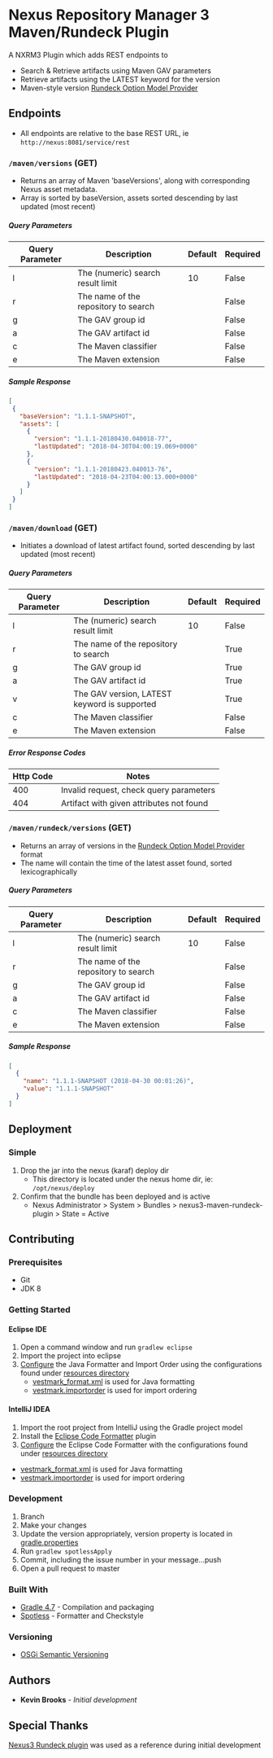 # Nexus Repository Manager 3 Maven/Rundeck Plugin
A NXRM3 Plugin which adds REST endpoints to
* Search & Retrieve artifacts using Maven GAV parameters
* Retrieve artifacts using the LATEST keyword for the version
* Maven-style version [Rundeck Option Model Provider](http://rundeck.org/docs/manual/jobs.html#option-model-provider)

## Endpoints
* All endpoints are relative to the base REST URL, ie `http://nexus:8081/service/rest`

### `/maven/versions` (GET)
* Returns an array of Maven 'baseVersions', along with corresponding Nexus asset metadata.
* Array is sorted by baseVersion, assets sorted descending by last updated (most recent)

##### Query Parameters
| Query Parameter | Description | Default | Required |
|---|---|---|---|
| l | The (numeric) search result limit | 10 | False |
| r | The name of the repository to search | | False |
| g | The GAV group id | | False |
| a | The GAV artifact id | | False |
| c | The Maven classifier | | False |
| e | The Maven extension | | False |

##### Sample Response
 ```json
[
  {
    "baseVersion": "1.1.1-SNAPSHOT",
    "assets": [
      {
        "version": "1.1.1-20180430.040018-77",
        "lastUpdated": "2018-04-30T04:00:19.069+0000"
      },
      {
        "version": "1.1.1-20180423.040013-76",
        "lastUpdated": "2018-04-23T04:00:13.000+0000"
      }
    ]
  }
]
```

### `/maven/download` (GET)
* Initiates a download of latest artifact found, sorted descending by last updated (most recent)

##### Query Parameters
| Query Parameter | Description | Default | Required |
|---|---|---|---|
| l | The (numeric) search result limit | 10 | False |
| r | The name of the repository to search | | True |
| g | The GAV group id | | True |
| a | The GAV artifact id | | True |
| v | The GAV version, LATEST keyword is supported | | True |
| c | The Maven classifier | | False |
| e | The Maven extension | | False |

##### Error Response Codes
| Http Code | Notes |
|---|---|
| 400 | Invalid request, check query parameters |
| 404 | Artifact with given attributes not found |


### `/maven/rundeck/versions` (GET)
* Returns an array of versions in the [Rundeck Option Model Provider](http://rundeck.org/docs/manual/jobs.html#option-model-provider) format
* The name will contain the time of the latest asset found, sorted lexicographically

##### Query Parameters
| Query Parameter | Description | Default | Required |
|---|---|---|---|
| l | The (numeric) search result limit | 10 | False |
| r | The name of the repository to search | | False |
| g | The GAV group id | | False |
| a | The GAV artifact id | | False |
| c | The Maven classifier | | False |
| e | The Maven extension | | False |

##### Sample Response
```json
[
  {
    "name": "1.1.1-SNAPSHOT (2018-04-30 00:01:26)",
    "value": "1.1.1-SNAPSHOT"
  }
]
```

## Deployment
### Simple
1. Drop the jar into the nexus (karaf) deploy dir
   * This directory is located under the nexus home dir, ie: `/opt/nexus/deploy`
2. Confirm that the bundle has been deployed and is active
   * Nexus Administrator > System > Bundles > nexus3-maven-rundeck-plugin > State = Active

## Contributing
### Prerequisites
* Git
* JDK 8

### Getting Started
#### Eclipse IDE
1. Open a command window and run `gradlew eclipse`
2. Import the project into eclipse
3. [Configure](https://help.eclipse.org/oxygen/index.jsp?topic=%2Forg.eclipse.jdt.doc.user%2Freference%2Fpreferences%2Fjava%2Fcodestyle%2Fref-preferences-formatter.htm) the Java Formatter and Import Order using the configurations found under [resources directory](./gradle/resources)
   * [vestmark_format.xml](./gradle/resources/vestmark_format.xml) is used for Java formatting
   * [vestmark.importorder](./gradle/resources/vestmark.importorder) is used for import ordering

#### IntelliJ IDEA
1. Import the root project from IntelliJ using the Gradle project model
2. Install the [Eclipse Code Formatter](https://plugins.jetbrains.com/plugin/6546-eclipse-code-formatter) plugin
3. [Configure](https://github.com/krasa/EclipseCodeFormatter#instructions) the Eclipse Code Formatter with the configurations found under [resources directory](./gradle/resources)
  * [vestmark_format.xml](./gradle/resources/vestmark_format.xml) is used for Java formatting
  * [vestmark.importorder](./gradle/resources/vestmark.importorder) is used for import ordering

### Development
1. Branch
2. Make your changes
3. Update the version appropriately, version property is located in [gradle.properties](gradle.properties)
4. Run `gradlew spotlessApply`
5. Commit, including the issue number in your message...push
6. Open a pull request to master

### Built With
* [Gradle 4.7](https://docs.gradle.org/4.7/userguide/userguide.html) - Compilation and packaging
* [Spotless](https://github.com/diffplug/spotless) - Formatter and Checkstyle

### Versioning
* [OSGi Semantic Versioning](https://www.osgi.org/wp-content/uploads/SemanticVersioning.pdf)

## Authors
* **Kevin Brooks** - *Initial development*

## Special Thanks
[Nexus3 Rundeck plugin](https://github.com/nongfenqi/nexus3-rundeck-plugin) was used as a reference during initial development
